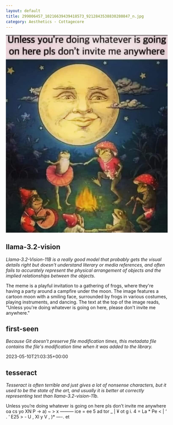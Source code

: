 ```yaml
---
layout: default
title: 299006457_10216639439418573_9212843538830280847_n.jpg
category: Aesthetics - Cottagecore
---
```


<div markdown="0"><a href="299006457_10216639439418573_9212843538830280847_n.jpg"><img class="photo" src="299006457_10216639439418573_9212843538830280847_n.jpg" /></a>

<h2>llama-3.2-vision</h2>
<p><i>Llama-3.2-Vision-11B is a really good model that probably gets the visual details right but doesn't understand literary or media references, and often fails to accurately represent the physical arrangement of objects and the implied relationships between the objects.</i></p>
<p>The meme is a playful invitation to a gathering of frogs, where they&#x27;re having a party around a campfire under the moon. The image features a cartoon moon with a smiling face, surrounded by frogs in various costumes, playing instruments, and dancing. The text at the top of the image reads, &quot;Unless you&#x27;re doing whatever is going on here, please don&#x27;t invite me anywhere.&quot;</p>

<h2>first-seen</h2>
<p><i>Because Git doesn't preserve file modification times, this metadata file contains the file's modification time when it was added to the library.</i></p>
<p>2023-05-10T21:03:35+00:00</p>

<h2>tesseract</h2>
<p><i>Tesseract is often terrible and just gives a lot of nonsense characters, but it used to be the state of the art, and usually it is better at correctly representing text than llama-3.2-vision-11b.</i></p>
<p>Unless you’re doing whatever is going on here pls don’t invite me anywhere oa cs yo XN P -&gt; a) ~ &gt; x ——— ice = ee 5 ad tor _ | ¥ ot g i. 4 = La * Pe &lt; | ‘ . ‘ E25 &gt; - U , Xl y V , )* —-. et</p>

</div>

